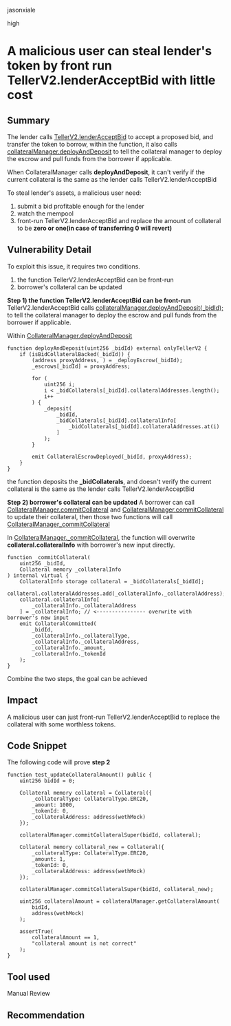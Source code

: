 jasonxiale

high

# A malicious user can steal lender's token by front run TellerV2.lenderAcceptBid with little cost

## Summary
The lender calls [TellerV2.lenderAcceptBid](https://github.com/sherlock-audit/2023-03-teller/blob/9ba2598c2f386e9138cacc11a31b1b193cfd7aa3/teller-protocol-v2/packages/contracts/contracts/TellerV2.sol#L470) to accept a proposed bid, and transfer the token to borrow, within the function, it also calls [collateralManager.deployAndDeposit](https://github.com/sherlock-audit/2023-03-teller/blob/9ba2598c2f386e9138cacc11a31b1b193cfd7aa3/teller-protocol-v2/packages/contracts/contracts/TellerV2.sol#L510) to tell the collateral manager to deploy the escrow and pull funds from the borrower if applicable. 
  
When CollateralManager  calls __deployAndDeposit__, it can't verify if the current collateral is the same as the lender calls TellerV2.lenderAcceptBid 

To steal lender's assets, a malicious user need:
1) submit a bid profitable enough for the lender 
2) watch the mempool
3) front-run TellerV2.lenderAcceptBid and replace the amount of collateral to be **zero or one(in case of transferring 0 will revert)**

## Vulnerability Detail
To exploit this issue, it requires two conditions.
1) the function TellerV2.lenderAcceptBid can be front-run
2) borrower's collateral can be updated

**Step 1) the function TellerV2.lenderAcceptBid can be front-run**
TellerV2.lenderAcceptBid calls [collateralManager.deployAndDeposit(_bidId);](https://github.com/sherlock-audit/2023-03-teller/blob/9ba2598c2f386e9138cacc11a31b1b193cfd7aa3/teller-protocol-v2/packages/contracts/contracts/TellerV2.sol#L510) to tell the collateral manager to deploy the escrow and pull funds from the borrower if applicable.

Within [CollateralManager.deployAndDeposit](https://github.com/sherlock-audit/2023-03-teller/blob/9ba2598c2f386e9138cacc11a31b1b193cfd7aa3/teller-protocol-v2/packages/contracts/contracts/CollateralManager.sol#L179-L199)

    function deployAndDeposit(uint256 _bidId) external onlyTellerV2 {
        if (isBidCollateralBacked(_bidId)) {
            (address proxyAddress, ) = _deployEscrow(_bidId);
            _escrows[_bidId] = proxyAddress;

            for (
                uint256 i;
                i < _bidCollaterals[_bidId].collateralAddresses.length();
                i++
            ) {
                _deposit(
                    _bidId,
                    _bidCollaterals[_bidId].collateralInfo[
                        _bidCollaterals[_bidId].collateralAddresses.at(i)
                    ]
                );
            }

            emit CollateralEscrowDeployed(_bidId, proxyAddress);
        }
    }


the function deposits the **_bidCollaterals**, and doesn't verify the current  collateral is the same as the lender calls TellerV2.lenderAcceptBid 

**Step 2) borrower's collateral can be updated**
A borrower can call [CollateralManager.commitCollateral](https://github.com/sherlock-audit/2023-03-teller/blob/9ba2598c2f386e9138cacc11a31b1b193cfd7aa3/teller-protocol-v2/packages/contracts/contracts/CollateralManager.sol#L117-L120) and [CollateralManager.commitCollateral](https://github.com/sherlock-audit/2023-03-teller/blob/9ba2598c2f386e9138cacc11a31b1b193cfd7aa3/teller-protocol-v2/packages/contracts/contracts/CollateralManager.sol#L138-L147) to update their collateral, then those two functions will call [CollateralManager_commitCollateral](https://github.com/sherlock-audit/2023-03-teller/blob/9ba2598c2f386e9138cacc11a31b1b193cfd7aa3/teller-protocol-v2/packages/contracts/contracts/CollateralManager.sol#L430-L442)

In [CollateralManager._commitCollateral](https://github.com/sherlock-audit/2023-03-teller/blob/9ba2598c2f386e9138cacc11a31b1b193cfd7aa3/teller-protocol-v2/packages/contracts/contracts/CollateralManager.sol#L426-L442), the function will overwrite **collateral.collateralInfo** with borrower's new input directly.

    function _commitCollateral(
        uint256 _bidId,
        Collateral memory _collateralInfo
    ) internal virtual {
        CollateralInfo storage collateral = _bidCollaterals[_bidId];
        collateral.collateralAddresses.add(_collateralInfo._collateralAddress);
        collateral.collateralInfo[
            _collateralInfo._collateralAddress
        ] = _collateralInfo; // <---------------- overwrite with borrower's new input
        emit CollateralCommitted(
            _bidId,
            _collateralInfo._collateralType,
            _collateralInfo._collateralAddress,
            _collateralInfo._amount,
            _collateralInfo._tokenId
        );
    }

Combine the two steps, the goal can be achieved

## Impact
A malicious user can just front-run TellerV2.lenderAcceptBid to replace the collateral with some worthless tokens.
## Code Snippet
The following code will prove  **step 2**

    function test_updateCollateralAmount() public {
        uint256 bidId = 0; 

        Collateral memory collateral = Collateral({
            _collateralType: CollateralType.ERC20,
            _amount: 1000,
            _tokenId: 0,
            _collateralAddress: address(wethMock)
        });  

        collateralManager.commitCollateralSuper(bidId, collateral);

        Collateral memory collateral_new = Collateral({
            _collateralType: CollateralType.ERC20,
            _amount: 1,
            _tokenId: 0,
            _collateralAddress: address(wethMock)
        });

        collateralManager.commitCollateralSuper(bidId, collateral_new);

        uint256 collateralAmount = collateralManager.getCollateralAmount(
            bidId,
            address(wethMock)
        );

        assertTrue(
            collateralAmount == 1,
            "collateral amount is not correct"
        );   
    }


## Tool used

Manual Review

## Recommendation
